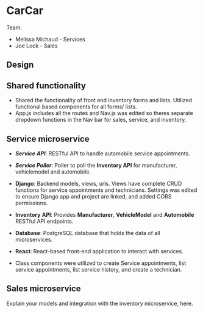 # CarCar

Team:

- Melissa Michaud - Services
- Joe Lock - Sales

## Design

## Shared functionality

- Shared the functionality of front end inventory forms and lists. Utilized functional based components for all forms/ lists.
- App.js includes all the routes and Nav.js was edited so theres separate dropdown functions in the Nav bar for sales, service, and inventory.

## Service microservice

- **_Service API_**: RESTful API to handle automobile service appointments.
- **_Service Poller_**: Poller to poll the **Inventory API** for manufacturer, vehiclemodel and automobile.
- **Django**: Backend models, views, urls. Views have complete CRUD functions for service appointments and technicians. Settings was edited to ensure Django app and project are linked, and added CORS permissions.
- **Inventory** **API**: Provides **Manufacturer**, **VehicleModel** and **Automobile** RESTful API endpoints.
- **Database**: PostgreSQL database that holds the data of all microservices.
- **React**: React-based front-end application to interact with services.

- Class components were utilized to create Service appointments, list service appointments, list service history, and create a technician.

## Sales microservice

Explain your models and integration with the inventory
microservice, here.
